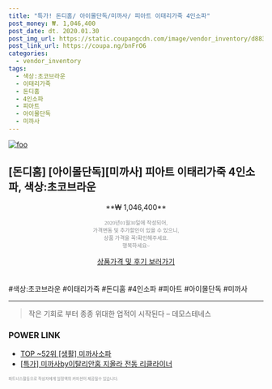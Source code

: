```yaml
--- 
title: "특가! 돈디홈/ 아이몰단독/미까사/ 피아트 이태리가죽 4인소파" 
post_money: ₩. 1,046,400 
post_date: dt. 2020.01.30 
post_img_url: https://static.coupangcdn.com/image/vendor_inventory/d883/0960be76be044c468a1d95810fa798738d82c55dcc9ca27017a52c0b5bd5.jpg 
post_link_url: https://coupa.ng/bnFrO6 
categories: 
  - vendor_inventory 
tags: 
  - 색상:초코브라운 
  - 이태리가죽 
  - 돈디홈 
  - 4인소파 
  - 피아트 
  - 아이몰단독 
  - 미까사 
--- 
```

[![foo](https://static.coupangcdn.com/image/vendor_inventory/d883/0960be76be044c468a1d95810fa798738d82c55dcc9ca27017a52c0b5bd5.jpg)](https://coupa.ng/bnFrO6) 

## [돈디홈] [아이몰단독][미까사] 피아트 이태리가죽 4인소파, 색상:초코브라운 
<p style="text-align: center;">**₩ 1,046,400**</p> 
<p style="text-align: center;"><span style="color: #898c8f; font-family: Georgia,Times,serif; font-size: 0.75em;">2020년01월30일에 작성되어, <br>가격변동 및 추가할인이 있을 수 있으니,<br> 상품 가격을 꼭!확인해주세요.<br>행복하세요~</span> 
</p>	 
<div markdown="0" style="text-align: center;"><a href="https://coupa.ng/bnFrO6" class="btn btn--success">상품가격 및 후기 보러가기</a></div> 
<br><br> 
  #색상:초코브라운 #이태리가죽 #돈디홈 #4인소파 #피아트 #아이몰단독 #미까사 
<hr> 

> 작은 기회로 부터 종종 위대한 업적이 시작된다  – 데모스테네스 


### POWER LINK

* <a href="https://blog.naver.com/an0733/221789634318" target="_blank"> TOP ~52위 [생활] 미까사소파</a>
* <a href="https://blog.naver.com/sakai111/221789675394" target="_blank">[특가] 미까사by이탈리안홈 지올라 전동 리클라이너</a>

<span style="color: #898c8f; font-family: Georgia,Times,serif; font-size: 0.55em;">파트너스활동으로 작성자에게 일정액의 커미션이 제공될수 있습니다.</span> 
